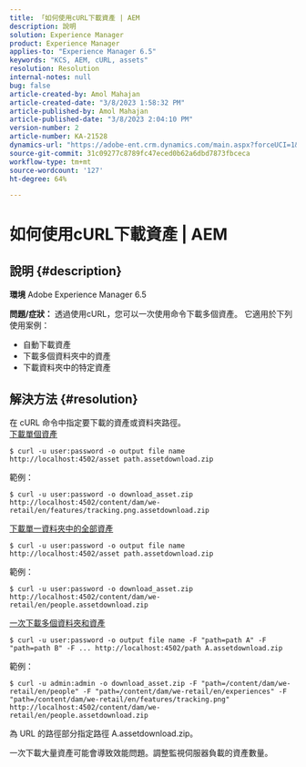```yaml
---
title: 「如何使用cURL下載資產 | AEM
description: 說明
solution: Experience Manager
product: Experience Manager
applies-to: "Experience Manager 6.5"
keywords: "KCS, AEM, cURL, assets"
resolution: Resolution
internal-notes: null
bug: false
article-created-by: Amol Mahajan
article-created-date: "3/8/2023 1:58:32 PM"
article-published-by: Amol Mahajan
article-published-date: "3/8/2023 2:04:10 PM"
version-number: 2
article-number: KA-21528
dynamics-url: "https://adobe-ent.crm.dynamics.com/main.aspx?forceUCI=1&pagetype=entityrecord&etn=knowledgearticle&id=dc8a114f-b9bd-ed11-83ff-6045bd006268"
source-git-commit: 31c09277c8789fc47eced0b62a6dbd7873fbceca
workflow-type: tm+mt
source-wordcount: '127'
ht-degree: 64%

---
```


# 如何使用cURL下載資產 | AEM

## 說明 {#description}

<b>環境</b>
Adobe Experience Manager 6.5


<b>問題/症狀：</b>
透過使用cURL，您可以一次使用命令下載多個資產。 它適用於下列使用案例：

- 自動下載資產
- 下載多個資料夾中的資產
- 下載資料夾中的特定資產



## 解決方法 {#resolution}

在 cURL 命令中指定要下載的資產或資料夾路徑。<br>
<u>下載單個資產</u>


```
$ curl -u user:password -o output file name http://localhost:4502/asset path.assetdownload.zip
```


範例：


```
$ curl -u user:password -o download_asset.zip http://localhost:4502/content/dam/we-retail/en/features/tracking.png.assetdownload.zip
```


<u>下載單一資料夾中的全部資產</u>


```
$ curl -u user:password -o output file name http://localhost:4502/asset path.assetdownload.zip
```


範例：


```
$ curl -u user:password -o download_asset.zip http://localhost:4502/content/dam/we-retail/en/people.assetdownload.zip
```


<u>一次下載多個資料夾和資產</u>


```
$ curl -u user:password -o output file name -F "path=path A" -F "path=path B" -F ... http://localhost:4502/path A.assetdownload.zip
```


範例：


```
$ curl -u admin:admin -o download_asset.zip -F "path=/content/dam/we-retail/en/people" -F "path=/content/dam/we-retail/en/experiences" -F "path=/content/dam/we-retail/en/features/tracking.png" http://localhost:4502/content/dam/we-retail/en/people.assetdownload.zip
```


為 URL 的路徑部分指定路徑 A.assetdownload.zip。

一次下載大量資產可能會導致效能問題。調整監視伺服器負載的資產數量。
